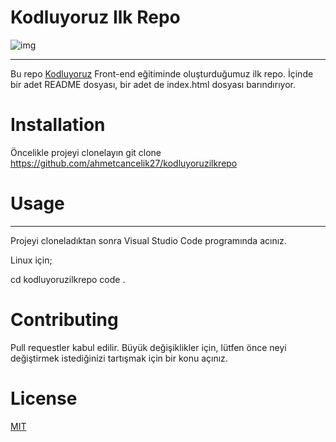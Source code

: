 # Kodluyoruz Ilk Repo

![img](EkranAlıntısı.PNG)

-----------------------------------------------------------

Bu repo [Kodluyoruz](http://kodluyoruz.org) Front-end eğitiminde oluşturduğumuz ilk repo. İçinde bir adet README dosyası, bir adet de index.html dosyası barındırıyor.

# Installation

Öncelikle projeyi clonelayın 
git clone https://github.com/ahmetcancelik27/kodluyoruzilkrepo

# Usage

***

Projeyi cloneladıktan sonra Visual Studio Code programında acınız.

Linux için;

cd kodluyoruzilkrepo 
code .

# Contributing

Pull requestler kabul edilir. Büyük değişiklikler için, lütfen önce neyi değiştirmek istediğinizi tartışmak için bir konu açınız.

# License

[MIT](https://choosealicense.com/licenses/mit/)

